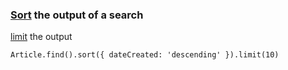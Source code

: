 ### [Sort](https://mongoosejs.com/docs/api.html#query_Query-sort) the output of a search

[limit](https://mongoosejs.com/docs/api.html#query_Query-limit) the output

`Article.find().sort({ dateCreated: 'descending' }).limit(10)`

